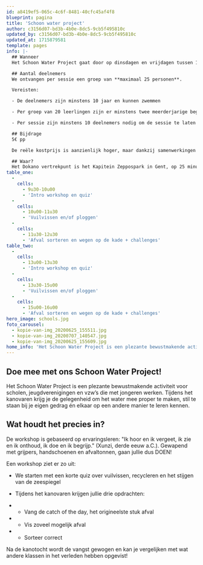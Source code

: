 ```yaml
---
id: a8419ef5-065c-4c6f-8481-40cfc45af4f8
blueprint: pagina
title: 'Schoon water project'
author: c3156d07-bd3b-4b0e-8dc5-9cb5f495810c
updated_by: c3156d07-bd3b-4b0e-8dc5-9cb5f495810c
updated_at: 1715879581
template: pages
info: |-
  ## Wanneer
  Het Schoon Water Project gaat door op dinsdagen en vrijdagen tussen 1 april en 1 november. Je kiest voor de voormiddag van 9u30 tot 12u of de namiddagsessie van 13u tot 15u30. Picknicken in de buurt is mogelijk. Als jullie graag een volledige dag doorbrengen op de kano, neem dan even contact op met hans@dokano.be

  ## Aantal deelnemers
  We ontvangen per sessie een groep van **maximaal 25 personen**.

  Vereisten:

  - De deelnemers zijn minstens 10 jaar en kunnen zwemmen

  - Per groep van 20 leerlingen zijn er minstens twee meerderjarige begeleiders aanwezig

  - Per sessie zijn minstens 10 deelnemers nodig om de sessie te laten doorgaan

  ## Bijdrage
  5€ pp

  De reële kostprijs is aanzienlijk hoger, maar dankzij samenwerkingen en giften kunnen we de prijs voor scholen, jeugdbewegingen en vzw's laag houden.

  ## Waar?
  Het Dokano vertrekpunt is het Kapitein Zeppospark in Gent, op 25 minuten wandelen van station Gent Dampoort. Vanuit Houtdok zijn er verschillende vaarroutes om de stad binnen te varen.
table_one:
  -
    cells:
      - 9u30-10u00
      - 'Intro workshop en quiz'
  -
    cells:
      - 10u00-11u30
      - 'Vuilvissen en/of ploggen'
  -
    cells:
      - 11u30-12u30
      - 'Afval sorteren en wegen op de kade + challenges'
table_two:
  -
    cells:
      - 13u00-13u30
      - 'Intro workshop en quiz'
  -
    cells:
      - 13u30-15u00
      - 'Vuilvissen en/of ploggen'
  -
    cells:
      - 15u00-16u00
      - 'Afval sorteren en wegen op de kade + challenges'
hero_image: schools.jpg
foto_carousel:
  - kopie-van-img_20200625_155511.jpg
  - kopie-van-img_20200707_140547.jpg
  - kopie-van-img_20200625_155609.jpg
home_info: 'Het Schoon Water Project is een plezante bewustmakende activiteit voor scholen, jeugdverenigingen en vzw’s die met jongeren werken. Tijdens het kanovaren krijg je de gelegenheid om het Gentse water mee proper te maken, stil te staan bij je eigen gedrag én elkaar op een andere manier te leren kennen.'
---
```

## Doe mee met ons Schoon Water Project!
Het Schoon Water Project is een plezante bewustmakende activiteit voor scholen, jeugdverenigingen en vzw’s die met jongeren werken. Tijdens het kanovaren krijg je de gelegenheid om het water mee proper te maken, stil te staan bij je eigen gedrag én elkaar op een andere manier te leren kennen.

## Wat houdt het precies in?
De workshop is gebaseerd op ervaringsleren: "Ik hoor en ik vergeet, ik zie en ik onthoud, ik doe en ik begrijp." (Xunzi, derde eeuw a.C.). Gewapend met grijpers, handschoenen en afvaltonnen, gaan jullie dus DOEN!

Een workshop ziet er zo uit:

- We starten met een korte quiz over vuilvissen, recycleren en het stijgen van de zeespiegel

- Tijdens het kanovaren krijgen jullie drie opdrachten:

- - Vang de catch of the day, het origineelste stuk afval

- - Vis zoveel mogelijk afval

- - Sorteer correct

Na de kanotocht wordt de vangst gewogen en kan je vergelijken met wat andere klassen in het verleden hebben opgevist!